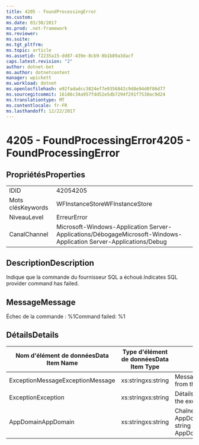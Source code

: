```yaml
---
title: 4205 - FoundProcessingError
ms.custom: 
ms.date: 03/30/2017
ms.prod: .net-framework
ms.reviewer: 
ms.suite: 
ms.tgt_pltfrm: 
ms.topic: article
ms.assetid: f2235a15-dd87-439e-8cb9-8b1b89a3dacf
caps.latest.revision: "2"
author: dotnet-bot
ms.author: dotnetcontent
manager: wpickett
ms.workload: dotnet
ms.openlocfilehash: e92fadadcc3824ef7e9356842c9d8e94d0f86d77
ms.sourcegitcommit: 16186c34a957fdd52e5db7294f291f7530ac9d24
ms.translationtype: MT
ms.contentlocale: fr-FR
ms.lasthandoff: 12/22/2017
---
```

# <a name="4205---foundprocessingerror"></a><span data-ttu-id="9feba-102">4205 - FoundProcessingError</span><span class="sxs-lookup"><span data-stu-id="9feba-102">4205 - FoundProcessingError</span></span>
## <a name="properties"></a><span data-ttu-id="9feba-103">Propriétés</span><span class="sxs-lookup"><span data-stu-id="9feba-103">Properties</span></span>  
  
|||  
|-|-|  
|<span data-ttu-id="9feba-104">ID</span><span class="sxs-lookup"><span data-stu-id="9feba-104">ID</span></span>|<span data-ttu-id="9feba-105">4205</span><span class="sxs-lookup"><span data-stu-id="9feba-105">4205</span></span>|  
|<span data-ttu-id="9feba-106">Mots clés</span><span class="sxs-lookup"><span data-stu-id="9feba-106">Keywords</span></span>|<span data-ttu-id="9feba-107">WFInstanceStore</span><span class="sxs-lookup"><span data-stu-id="9feba-107">WFInstanceStore</span></span>|  
|<span data-ttu-id="9feba-108">Niveau</span><span class="sxs-lookup"><span data-stu-id="9feba-108">Level</span></span>|<span data-ttu-id="9feba-109">Erreur</span><span class="sxs-lookup"><span data-stu-id="9feba-109">Error</span></span>|  
|<span data-ttu-id="9feba-110">Canal</span><span class="sxs-lookup"><span data-stu-id="9feba-110">Channel</span></span>|<span data-ttu-id="9feba-111">Microsoft-Windows-Application Server-Applications/Débogage</span><span class="sxs-lookup"><span data-stu-id="9feba-111">Microsoft-Windows-Application Server-Applications/Debug</span></span>|  
  
## <a name="description"></a><span data-ttu-id="9feba-112">Description</span><span class="sxs-lookup"><span data-stu-id="9feba-112">Description</span></span>  
 <span data-ttu-id="9feba-113">Indique que la commande du fournisseur SQL a échoué.</span><span class="sxs-lookup"><span data-stu-id="9feba-113">Indicates SQL provider command has failed.</span></span>  
  
## <a name="message"></a><span data-ttu-id="9feba-114">Message</span><span class="sxs-lookup"><span data-stu-id="9feba-114">Message</span></span>  
 <span data-ttu-id="9feba-115">Échec de la commande : %1</span><span class="sxs-lookup"><span data-stu-id="9feba-115">Command failed: %1</span></span>  
  
## <a name="details"></a><span data-ttu-id="9feba-116">Détails</span><span class="sxs-lookup"><span data-stu-id="9feba-116">Details</span></span>  
  
|<span data-ttu-id="9feba-117">Nom d'élément de données</span><span class="sxs-lookup"><span data-stu-id="9feba-117">Data Item Name</span></span>|<span data-ttu-id="9feba-118">Type d'élément de données</span><span class="sxs-lookup"><span data-stu-id="9feba-118">Data Item Type</span></span>|<span data-ttu-id="9feba-119">Description</span><span class="sxs-lookup"><span data-stu-id="9feba-119">Description</span></span>|  
|--------------------|--------------------|-----------------|  
|<span data-ttu-id="9feba-120">ExceptionMessage</span><span class="sxs-lookup"><span data-stu-id="9feba-120">ExceptionMessage</span></span>|<span data-ttu-id="9feba-121">xs:string</span><span class="sxs-lookup"><span data-stu-id="9feba-121">xs:string</span></span>|<span data-ttu-id="9feba-122">Message de l'exception SQL.</span><span class="sxs-lookup"><span data-stu-id="9feba-122">The message from the SQL exception.</span></span>|  
|<span data-ttu-id="9feba-123">Exception</span><span class="sxs-lookup"><span data-stu-id="9feba-123">Exception</span></span>|<span data-ttu-id="9feba-124">xs:string</span><span class="sxs-lookup"><span data-stu-id="9feba-124">xs:string</span></span>|<span data-ttu-id="9feba-125">Détails de l'exception</span><span class="sxs-lookup"><span data-stu-id="9feba-125">The exception details for the exception</span></span>|  
|<span data-ttu-id="9feba-126">AppDomain</span><span class="sxs-lookup"><span data-stu-id="9feba-126">AppDomain</span></span>|<span data-ttu-id="9feba-127">xs:string</span><span class="sxs-lookup"><span data-stu-id="9feba-127">xs:string</span></span>|<span data-ttu-id="9feba-128">Chaîne retournée par AppDomain.CurrentDomain.FriendlyName.</span><span class="sxs-lookup"><span data-stu-id="9feba-128">The string returned by AppDomain.CurrentDomain.FriendlyName.</span></span>|
